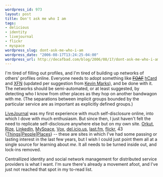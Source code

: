 ```yaml
--- 
wordpress_id: 973
layout: post
title: Don't ask me who I am
tags: 
- delicious
- identity
- livejournal
- flickr
- myspace
wordpress_slug: dont-ask-me-who-i-am
wordpress_date: "2006-08-17T13:24:25-04:00"
wordpress_url: http://decafbad.com/blog/2006/08/17/dont-ask-me-who-i-am
---
```

I'm tired of filling out profiles, and I'm tired of building up networks of others' profiles online.  Everyone needs to adopt something like <strike>[FOAF](http://www.foaf-project.org/)</strike> [hCard][] and [XFN][] (updated per suggestion from [Kevin Marks][]), and be done with it.  The networks should be semi-automated, or at least suggested, by detecting who I know from other places as they hop on another bandwagon with me.  (The separations between implicit groups bounded by the particular service are as important as explicitly defined groups.)

[hcard]: http://microformats.org/wiki/hcard
[xfn]: http://gmpg.org/xfn/
[kevin marks]: http://epeus.blogspot.com/

[LiveJournal][] was my first experience with much self-disclosure online, into which I dove with much enthusiasm.  But since then, I just haven't felt the need to replicate self-disclosure anywhere else but on my own site.  [Orkut][], [Rize][], [LinkedIn][], [MySpace][], [Vox][], [del.icio.us](http://del.icio.us), [last.fm](http://last.fm), [flickr](http://flickr.com), 43 {[Things][]|[People][]|[Places][]} -- these are sites in which I've had some passing or lasting interest in the last few years, but I wish I could just point them all at a single source for learning about *me*.  It all needs to be turned inside out, and lock-ins removed.

Centrallized identity and social network management for distributed service providers is what I want.  I'm sure there's already a movement afoot, and I've just not reached that spot in my to-read list.

[livejournal]: http:/deus-x.livejournal.com
[orkut]: http://orkut.com
[rize]: http://rize.com
[linkedin]: http://linkedin.com
[myspace]: http://myspace.com
[vox]: http://vox.com
[things]: http://43things.com
[people]: http://43people.com
[places]: http://43places.com
